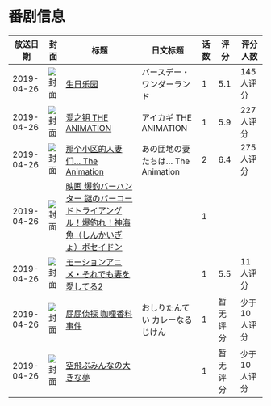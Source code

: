 # 番剧信息

|放送日期|封面|标题|日文标题|话数|评分|评分人数|
|---|---|---|---|---|---|---|
|2019-04-26|![封面](https://lain.bgm.tv/pic/cover/c/80/2f/271098_nP0Oe.jpg)|[生日乐园](https://bangumi.tv/subject/271098)|バースデー・ワンダーランド|1|5.1|145人评分|
|2019-04-26|![封面](https://bangumi.tv/img/no_icon_subject.png)|[爱之钥 THE ANIMATION](https://bangumi.tv/subject/272935)|アイカギ THE ANIMATION|1|5.9|227人评分|
|2019-04-26|![封面](https://bangumi.tv/img/no_icon_subject.png)|[那个小区的人妻们… The Animation](https://bangumi.tv/subject/277148)|あの団地の妻たちは… The Animation|2|6.4|275人评分|
|2019-04-26|![封面](https://lain.bgm.tv/pic/cover/c/86/9f/277400_CxgNn.jpg)|[映画 爆釣バーハンター 謎のバーコードトライアングル！爆釣れ！神海魚（しんかいぎょ）ポセイドン](https://bangumi.tv/subject/277400)||1|||
|2019-04-26|![封面](https://bangumi.tv/img/no_icon_subject.png)|[モーションアニメ・それでも妻を愛してる2](https://bangumi.tv/subject/305748)||1|5.5|11人评分|
|2019-04-26|![封面](https://lain.bgm.tv/pic/cover/c/ca/e0/341352_P7r18.jpg)|[屁屁侦探 咖哩香料事件](https://bangumi.tv/subject/341352)|おしりたんてい カレーなる じけん|1|暂无评分|少于10人评分|
|2019-04-26|![封面](https://lain.bgm.tv/pic/cover/c/c4/fe/407239_06Teg.jpg)|[空飛ぶみんなの大きな夢](https://bangumi.tv/subject/407239)||1|暂无评分|少于10人评分|
